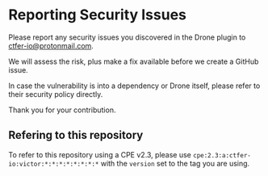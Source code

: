 # Reporting Security Issues

Please report any security issues you discovered in the Drone plugin to ctfer-io@protonmail.com.

We will assess the risk, plus make a fix available before we create a GitHub issue.

In case the vulnerability is into a dependency or Drone itself, please refer to their security policy directly.

Thank you for your contribution.

## Refering to this repository

To refer to this repository using a CPE v2.3, please use `cpe:2.3:a:ctfer-io:victor:*:*:*:*:*:*:*:*` with the `version` set to the tag you are using.
